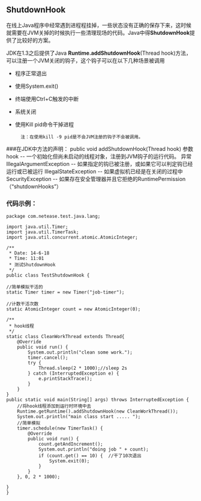 ## ShutdownHook ##

在线上Java程序中经常遇到进程程挂掉，一些状态没有正确的保存下来，这时候就需要在JVM关掉的时候执行一些清理现场的代码。Java中得**ShutdownHook**提供了比较好的方案。
　　

JDK在1.3之后提供了Java **Runtime.addShutdownHook**(Thread hook)方法，可以注册一个JVM关闭的钩子，这个钩子可以在以下几种场景被调用

- 程序正常退出
- 使用System.exit()
- 终端使用Ctrl+C触发的中断
- 系统关闭
- 使用Kill pid命令干掉进程

		注：在使用kill -9 pid是不会JVM注册的钩子不会被调用。


###在JDK中方法的声明：
	public void addShutdownHook(Thread hook)
	参数
	hook -- 一个初始化但尚未启动的线程对象，注册到JVM钩子的运行代码。
	异常
	IllegalArgumentException -- 如果指定的钩已被注册，或如果它可以判定钩已经运行或已被运行
	IllegalStateException -- 如果虚拟机已经是在关闭的过程中
	SecurityException -- 如果存在安全管理器并且它拒绝的RuntimePermission（“shutdownHooks”）
### 代码示例： ###

	package com.netease.test.java.lang;
	
	import java.util.Timer;
	import java.util.TimerTask;
	import java.util.concurrent.atomic.AtomicInteger;
	
	/**
	 * Date: 14-6-18
	 * Time: 11:01
	 * 测试ShutdownHook
	 */
	public class TestShutdownHook {

    //简单模拟干活的
    static Timer timer = new Timer("job-timer");

    //计数干活次数
    static AtomicInteger count = new AtomicInteger(0);

    /**
     * hook线程
     */
    static class CleanWorkThread extends Thread{
        @Override
        public void run() {
            System.out.println("clean some work.");
            timer.cancel();
            try {
                Thread.sleep(2 * 1000);//sleep 2s
            } catch (InterruptedException e) {
                e.printStackTrace();
            }
        }
    }
    public static void main(String[] args) throws InterruptedException {
        //将hook线程添加到运行时环境中去
        Runtime.getRuntime().addShutdownHook(new CleanWorkThread());
        System.out.println("main class start ..... ");
        //简单模拟
        timer.schedule(new TimerTask() {
            @Override
            public void run() {
                count.getAndIncrement();
                System.out.println("doing job " + count);
                if (count.get() == 10) {  //干了10次退出
                    System.exit(0);
                }
            }
        }, 0, 2 * 1000);

    }
	}